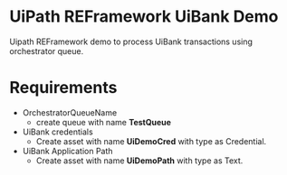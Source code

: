 # UiPath REFramework UiBank Demo

Uipath REFramework demo to process UiBank transactions using orchestrator queue.

# Requirements
- OrchestratorQueueName
    - create queue with name **TestQueue**
- UiBank credentials
    - Create asset with name **UiDemoCred** with type as Credential.
- UiBank Application Path
    - Create asset with name **UiDemoPath** with type as Text.
